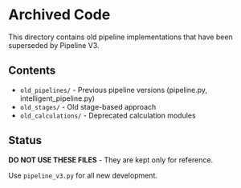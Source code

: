# Archived Code

This directory contains old pipeline implementations that have been superseded by Pipeline V3.

## Contents

- `old_pipelines/` - Previous pipeline versions (pipeline.py, intelligent_pipeline.py)
- `old_stages/` - Old stage-based approach
- `old_calculations/` - Deprecated calculation modules

## Status

**DO NOT USE THESE FILES** - They are kept only for reference.

Use `pipeline_v3.py` for all new development.
